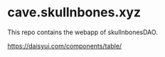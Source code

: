 # cave.skullnbones.xyz

This repo contains the webapp of skullnbonesDAO.

https://daisyui.com/components/table/
